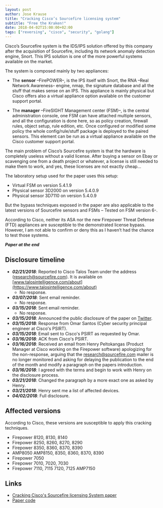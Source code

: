```yaml
---
layout: post
author: Jose Krause
title: "Cracking Cisco’s Sourcefire licensing system"
subtitle: "Free the Kraken!"
date: 2018-04-02T15:00:00+02:00
tags: ["reversing", "cisco", "security", "golang"]
---
```


Cisco’s Sourcefire system is the IDS/IPS solution offered by this company after the acquisition of Sourcefire, including its network anomaly detection engine, Snort. This IPS solution is one of the more powerful systems available on the market.

The system is composed mainly by two appliances:

* The **sensor** –FirePOWER–, is the IPS itself with Snort, the RNA –Real Network Awareness– engine, nmap, the signature database and all the stuff that makes sense on an IPS. This appliance is mainly physical but Cisco offers also a virtual appliance option available on the customer support portal.

* The **manager** –FireSIGHT Management center (FSM)–, is the central administration console, one FSM can have attached multiple sensors, and all the configuration is done here, so as policy creation, firewall rules, object setup, rule edition, etc. Once configured or modified some policy the whole config/rule/stuff package is deployed to the paired sensors. This element can be run as a virtual appliance available on the Cisco customer support portal.

The main problem of Cisco’s Sourcefire system is that the hardware is completely useless without a valid license. After buying a sensor on Ebay or scavenging one from a death project or whatever, a license is still needed to make them to work, and yes, these licenses are not exactly cheap...

The laboratory setup used for the paper uses this setup:

* Virtual FSM on version 5.4.1.9
* Physical sensor 3D2000 on version 5.4.0.9
* Physical sensor 3D7110 on version 5.4.0.9

But the bypass techniques exposed in the paper are also applicable to the latest versions of Sourcefire sensors and FSMs – Tested on FSM version 6-.

According to Cisco, neither its ASA nor the new Firepower Threat Defense (FTD) appliances are susceptible to the demonstrated license bypass.  However, I am not able to confirm or deny this as I haven’t had the chance to test those systems.

_**Paper at the end**_

## Disclosure timeline
* **_02/21/2018_**: Reported to Cisco Talos Team under the address (research@sourcefire.com). It is available on [www.talosintelligence.com/about](https://www.talosintelligence.com/about)
    * No response.
* **_03/07/2018_**: Sent email reminder.
    * No response.
* **_03/15/2018_**: Sent email reminder.
    * No response.
* **_03/15/2018_**: Announced the public disclosure of the paper on [Twitter](https://twitter.com/bitsniper/status/974231110132658178).
* **_03/15/2018_**: Response from Omar Santos (Cyber security principal engineer at Cisco's PSIRT).
* **_03/15/2018_**: Email sent to Cisco's PSIRT as requested by Omar.
* **_03/16/2018_**: ACK from Cisco's PSIRT.
* **_03/16/2018_**: Received an email from Henry Peltokangas (Product Manager at Cisco working on the Firepower software) apologizing for the non-response, arguing that the research@sourcefire.com mailer is no longer monitored and asking for delaying the publication to the end of the month and modify a paragraph on the papers introduction.
*  **_03/16/2018_**: I agreed with the terms and begin to work with Henry on the disclosure process.
*  **_03/21/2018_**: Changed the paragraph by a more exact one as asked by Henry.
*  **_03/21/2018_**: Henry sent me a list of affected devices.
*  **_04/02/2018_**: Full disclosure.


## Affected versions
According to Cisco, these versions are susceptible to apply this cracking techniques.

* Firepower 8120, 8130, 8140 
* Firepower 8250, 8260, 8270, 8290
* Firepower 8350, 8360, 8370, 8390
* AMP8050 AMP8150, 8350, 8360, 8370, 8390 
* Firepower 7050 
* Firepower 7010, 7020, 7030 
* Firepower 7110, 7115 7120, 7125 AMP7150

## Links
* [Cracking Cisco's Sourcefire licensing System paper](/files/cracking_sf_license_system.pdf)
* [Paper code](https://dev.hackercat.ninja/hcninja/sflicense)